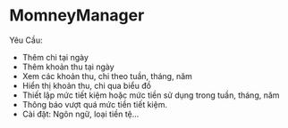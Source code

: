 # MomneyManager
 
Yêu Cầu: 
- Thêm chi tại ngày
- Thêm khoản thu tại ngày
- Xem các khoản thu, chi theo tuần, tháng, năm
- Hiển thị khoản thu, chi qua biểu đồ
- Thiết lập mức tiết kiệm hoặc mức tiền sử dụng trong tuần, tháng, năm
- Thông báo vượt quá mức tiền tiết kiệm.
- Cài đặt: Ngôn ngữ, loại tiền tệ...